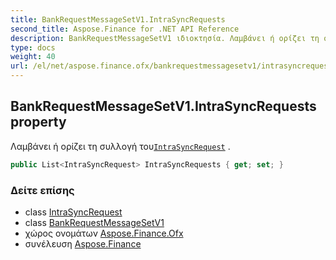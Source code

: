 ```yaml
---
title: BankRequestMessageSetV1.IntraSyncRequests
second_title: Aspose.Finance for .NET API Reference
description: BankRequestMessageSetV1 ιδιοκτησία. Λαμβάνει ή ορίζει τη συλλογή τουIntraSyncRequest .
type: docs
weight: 40
url: /el/net/aspose.finance.ofx/bankrequestmessagesetv1/intrasyncrequests/
---
```

## BankRequestMessageSetV1.IntraSyncRequests property

Λαμβάνει ή ορίζει τη συλλογή του[`IntraSyncRequest`](../../../aspose.finance.ofx.bank/intrasyncrequest/) .

```csharp
public List<IntraSyncRequest> IntraSyncRequests { get; set; }
```

### Δείτε επίσης

* class [IntraSyncRequest](../../../aspose.finance.ofx.bank/intrasyncrequest/)
* class [BankRequestMessageSetV1](../)
* χώρος ονομάτων [Aspose.Finance.Ofx](../../bankrequestmessagesetv1/)
* συνέλευση [Aspose.Finance](../../../)



